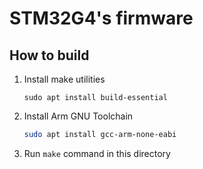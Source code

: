 # STM32G4's firmware

## How to build

1. Install make utilities
    ```
    sudo apt install build-essential
    ```
1. Install Arm GNU Toolchain
    ```bash
    sudo apt install gcc-arm-none-eabi
    ```
1. Run `make` command in this directory